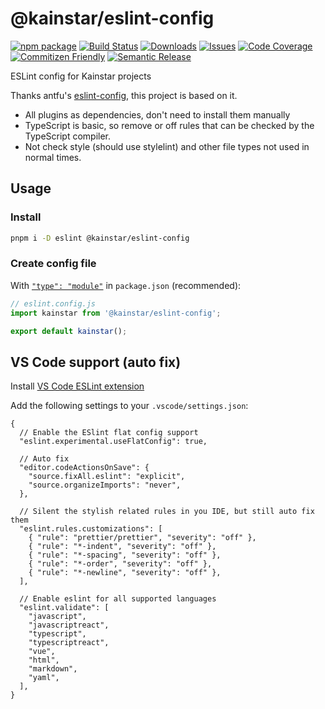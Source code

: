 # @kainstar/eslint-config

[![npm package][npm-img]][npm-url] [![Build Status][build-img]][build-url] [![Downloads][downloads-img]][downloads-url] [![Issues][issues-img]][issues-url] [![Code Coverage][codecov-img]][codecov-url] [![Commitizen Friendly][commitizen-img]][commitizen-url] [![Semantic Release][semantic-release-img]][semantic-release-url]

ESLint config for Kainstar projects

Thanks antfu's [eslint-config](https://github.com/antfu/eslint-config), this project is based on it.

- All plugins as dependencies, don't need to install them manually
- TypeScript is basic, so remove or off rules that can be checked by the TypeScript compiler.
- Not check style (should use stylelint) and other file types not used in normal times.

## Usage

### Install

```bash
pnpm i -D eslint @kainstar/eslint-config
```

### Create config file

With [`"type": "module"`](https://nodejs.org/api/packages.html#type) in `package.json` (recommended):

```js
// eslint.config.js
import kainstar from '@kainstar/eslint-config';

export default kainstar();
```

## VS Code support (auto fix)

Install [VS Code ESLint extension](https://marketplace.visualstudio.com/items?itemName=dbaeumer.vscode-eslint)

Add the following settings to your `.vscode/settings.json`:

```jsonc
{
  // Enable the ESlint flat config support
  "eslint.experimental.useFlatConfig": true,

  // Auto fix
  "editor.codeActionsOnSave": {
    "source.fixAll.eslint": "explicit",
    "source.organizeImports": "never",
  },

  // Silent the stylish related rules in you IDE, but still auto fix them
  "eslint.rules.customizations": [
    { "rule": "prettier/prettier", "severity": "off" },
    { "rule": "*-indent", "severity": "off" },
    { "rule": "*-spacing", "severity": "off" },
    { "rule": "*-order", "severity": "off" },
    { "rule": "*-newline", "severity": "off" },
  ],

  // Enable eslint for all supported languages
  "eslint.validate": [
    "javascript",
    "javascriptreact",
    "typescript",
    "typescriptreact",
    "vue",
    "html",
    "markdown",
    "yaml",
  ],
}
```

[build-img]: https://github.com/kainstar/eslint-config/actions/workflows/release.yml/badge.svg
[build-url]: https://github.com/kainstar/eslint-config/actions/workflows/release.yml
[downloads-img]: https://img.shields.io/npm/dt/@kainstar/eslint-config
[downloads-url]: https://www.npmtrends.com/@kainstar/eslint-config
[npm-img]: https://img.shields.io/npm/v/@kainstar/eslint-config
[npm-url]: https://www.npmjs.com/package/@kainstar/eslint-config
[issues-img]: https://img.shields.io/github/issues/kainstar/eslint-config
[issues-url]: https://github.com/kainstar/eslint-config/issues
[codecov-img]: https://codecov.io/gh/kainstar/eslint-config/branch/main/graph/badge.svg
[codecov-url]: https://codecov.io/gh/kainstar/eslint-config
[semantic-release-img]: https://img.shields.io/badge/%20%20%F0%9F%93%A6%F0%9F%9A%80-semantic--release-e10079.svg
[semantic-release-url]: https://github.com/semantic-release/semantic-release
[commitizen-img]: https://img.shields.io/badge/commitizen-friendly-brightgreen.svg
[commitizen-url]: http://commitizen.github.io/cz-cli/
